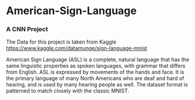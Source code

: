 # American-Sign-Language
### A CNN Project  
The Data for this project is taken from Kaggle https://www.kaggle.com/datamunge/sign-language-mnist  
  
American Sign Language (ASL) is a complete, natural language that has the same linguistic properties as spoken languages, with grammar that differs from English. ASL is expressed by movements of the hands and face. It is the primary language of many North Americans who are deaf and hard of hearing, and is used by many hearing people as well. The dataset format is patterned to match closely with the classic MNIST.

